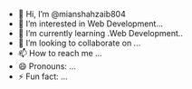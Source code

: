 - 👋 Hi, I’m @mianshahzaib804
- 👀 I’m interested in Web Development...
- 🌱 I’m currently learning .Web Development..
- 💞️ I’m looking to collaborate on ...
- 📫 How to reach me ...
- 😄 Pronouns: ...
- ⚡ Fun fact: ...

<!---
mianshahzaib804/mianshahzaib804 is a ✨ special ✨ repository because its `README.md` (this file) appears on your GitHub profile.
You can click the Preview link to take a look at your changes.
--->
